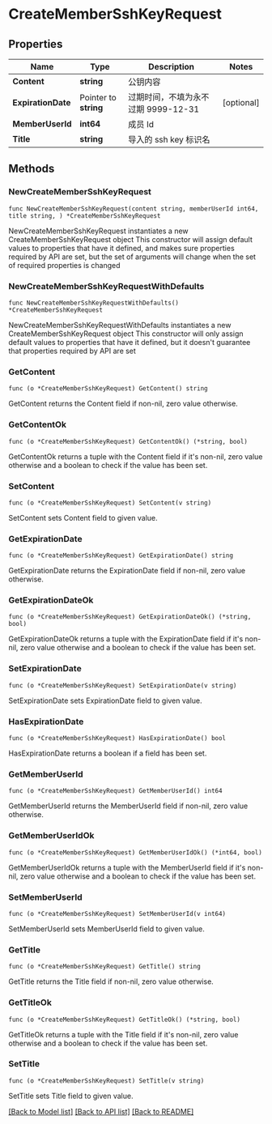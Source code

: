 # CreateMemberSshKeyRequest

## Properties

Name | Type | Description | Notes
------------ | ------------- | ------------- | -------------
**Content** | **string** | 公钥内容 | 
**ExpirationDate** | Pointer to **string** | 过期时间，不填为永不过期 9999-12-31 | [optional] 
**MemberUserId** | **int64** | 成员 Id | 
**Title** | **string** | 导入的 ssh key 标识名 | 

## Methods

### NewCreateMemberSshKeyRequest

`func NewCreateMemberSshKeyRequest(content string, memberUserId int64, title string, ) *CreateMemberSshKeyRequest`

NewCreateMemberSshKeyRequest instantiates a new CreateMemberSshKeyRequest object
This constructor will assign default values to properties that have it defined,
and makes sure properties required by API are set, but the set of arguments
will change when the set of required properties is changed

### NewCreateMemberSshKeyRequestWithDefaults

`func NewCreateMemberSshKeyRequestWithDefaults() *CreateMemberSshKeyRequest`

NewCreateMemberSshKeyRequestWithDefaults instantiates a new CreateMemberSshKeyRequest object
This constructor will only assign default values to properties that have it defined,
but it doesn't guarantee that properties required by API are set

### GetContent

`func (o *CreateMemberSshKeyRequest) GetContent() string`

GetContent returns the Content field if non-nil, zero value otherwise.

### GetContentOk

`func (o *CreateMemberSshKeyRequest) GetContentOk() (*string, bool)`

GetContentOk returns a tuple with the Content field if it's non-nil, zero value otherwise
and a boolean to check if the value has been set.

### SetContent

`func (o *CreateMemberSshKeyRequest) SetContent(v string)`

SetContent sets Content field to given value.


### GetExpirationDate

`func (o *CreateMemberSshKeyRequest) GetExpirationDate() string`

GetExpirationDate returns the ExpirationDate field if non-nil, zero value otherwise.

### GetExpirationDateOk

`func (o *CreateMemberSshKeyRequest) GetExpirationDateOk() (*string, bool)`

GetExpirationDateOk returns a tuple with the ExpirationDate field if it's non-nil, zero value otherwise
and a boolean to check if the value has been set.

### SetExpirationDate

`func (o *CreateMemberSshKeyRequest) SetExpirationDate(v string)`

SetExpirationDate sets ExpirationDate field to given value.

### HasExpirationDate

`func (o *CreateMemberSshKeyRequest) HasExpirationDate() bool`

HasExpirationDate returns a boolean if a field has been set.

### GetMemberUserId

`func (o *CreateMemberSshKeyRequest) GetMemberUserId() int64`

GetMemberUserId returns the MemberUserId field if non-nil, zero value otherwise.

### GetMemberUserIdOk

`func (o *CreateMemberSshKeyRequest) GetMemberUserIdOk() (*int64, bool)`

GetMemberUserIdOk returns a tuple with the MemberUserId field if it's non-nil, zero value otherwise
and a boolean to check if the value has been set.

### SetMemberUserId

`func (o *CreateMemberSshKeyRequest) SetMemberUserId(v int64)`

SetMemberUserId sets MemberUserId field to given value.


### GetTitle

`func (o *CreateMemberSshKeyRequest) GetTitle() string`

GetTitle returns the Title field if non-nil, zero value otherwise.

### GetTitleOk

`func (o *CreateMemberSshKeyRequest) GetTitleOk() (*string, bool)`

GetTitleOk returns a tuple with the Title field if it's non-nil, zero value otherwise
and a boolean to check if the value has been set.

### SetTitle

`func (o *CreateMemberSshKeyRequest) SetTitle(v string)`

SetTitle sets Title field to given value.



[[Back to Model list]](../README.md#documentation-for-models) [[Back to API list]](../README.md#documentation-for-api-endpoints) [[Back to README]](../README.md)


